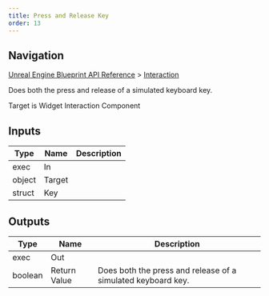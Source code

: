 ```yaml
---
title: Press and Release Key
order: 13
---
```

## Navigation

[Unreal Engine Blueprint API Reference](https://dev.epicgames.com/documentation/en-us/unreal-engine/BlueprintAPI) > [Interaction](https://dev.epicgames.com/documentation/en-us/unreal-engine/BlueprintAPI/Interaction)

Does both the press and release of a simulated keyboard key.

Target is Widget Interaction Component

## Inputs

| Type | Name | Description |
| --- | --- | --- |
| exec | In |  |
| object | Target |  |
| struct | Key |  |

## Outputs

| Type | Name | Description |
| --- | --- | --- |
| exec | Out |  |
| boolean | Return Value | Does both the press and release of a simulated keyboard key. |
